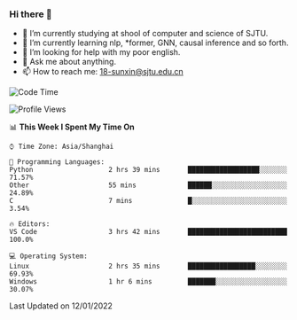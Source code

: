 ### Hi there 👋

<!--
**sunxin000/sunxin000** is a ✨ _special_ ✨ repository because its `README.md` (this file) appears on your GitHub profile.

Here are some ideas to get you started:

- 🔭 I’m currently working on ...
- 🌱 I’m currently learning ...
- 👯 I’m looking to collaborate on ...
- 🤔 I’m looking for help with ...
- 💬 Ask me about ...
- 📫 How to reach me: ...
- 😄 Pronouns: ...
- ⚡ Fun fact: ...
-->
- 🏫 I’m currently studying at shool of computer and science of SJTU.
- 🌱 I’m currently learning nlp, \*former, GNN, causal inference and so forth.
- 🤔 I’m looking for help with my poor english.
- 💬 Ask me about anything.
- 📫 How to reach me: 18-sunxin@sjtu.edu.cn
<!--START_SECTION:waka-->
![Code Time](http://img.shields.io/badge/Code%20Time-80%20hrs%203%20mins-blue)

![Profile Views](http://img.shields.io/badge/Profile%20Views-0-blue)

📊 **This Week I Spent My Time On** 

```text
⌚︎ Time Zone: Asia/Shanghai

💬 Programming Languages: 
Python                   2 hrs 39 mins       ██████████████████░░░░░░░   71.57% 
Other                    55 mins             ██████░░░░░░░░░░░░░░░░░░░   24.89% 
C                        7 mins              █░░░░░░░░░░░░░░░░░░░░░░░░   3.54%

🔥 Editors: 
VS Code                  3 hrs 42 mins       █████████████████████████   100.0%

💻 Operating System: 
Linux                    2 hrs 35 mins       █████████████████░░░░░░░░   69.93% 
Windows                  1 hr 6 mins         ███████░░░░░░░░░░░░░░░░░░   30.07%

```


 Last Updated on 12/01/2022
<!--END_SECTION:waka-->

